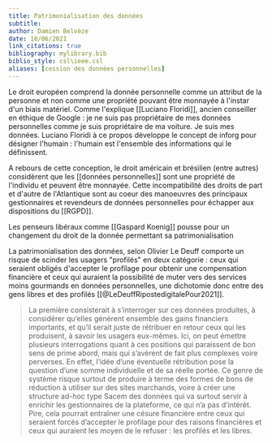 ```yaml
---
title: Patrimonialisation des données
subtitle:
author: Damien Belvèze
date: 18/06/2021
link_citations: true
bibliography: mylibrary.bib
biblio_style: csl\ieee.csl
aliases: [cession des données personnelles]
---
```

Le droit européen comprend la donnée personnelle comme un attribut de la personne et non comme une propriété pouvant être monnayée à l'instar d'un biais matériel. Comme l'explique [[Luciano Floridi]], ancien conseiller en éthique de Google : je ne suis pas propriétaire de mes données personnelles comme je suis propriétaire de ma voiture. Je suis mes données. Luciano Floridi à ce propos développe le concept de inforg pour désigner l'humain : l'humain est l'ensemble des informations qui le définissent. 

A rebours de cette conception, le droit américain et brésilien (entre autres) considèrent que les [[données personnelles]] sont une propriété de l'individu et peuvent être monnayée. Cette incompatibilité des droits de part et d'autre de l'Atlantique sont au coeur des manoeuvres des principaux gestionnaires et revendeurs de données personnelles pour échapper aux dispositions du [[RGPD]]. 

Les penseurs libéraux comme [[Gaspard Koenig]] pousse pour un changement du droit de la donnée permettant sa patrimonialisation

La patrimonialisation des données, selon Olivier Le Deuff comporte un risque de scinder les usagers "profilés" en deux catégorie : ceux qui seraient obligés d'accepter le profilage pour obtenir une compensation financière et ceux qui auraient la possibilité de muter vers des services moins gourmands en données personnelles, une dichotomie donc entre des gens libres et des profilés [[@LeDeuffRipostedigitalePour2021]]. 

>La première consisterait à s’interroger sur ces données produites, à considérer qu’elles génèrent ensemble des gains financiers importants, et qu’il serait juste de rétribuer en retour ceux qui les produisent, à savoir les usagers eux-mêmes. Ici, on peut émettre plusieurs interrogations quant à ces positions qui paraissent de bon sens de prime abord, mais qui s’avèrent de fait plus complexes voire perverses. En effet, l’idée d’une éventuelle rétribution pose la question d’une somme individuelle et de sa réelle portée. Ce genre de système risque surtout de produire à terme des formes de bons de réduction à utiliser sur des sites marchands, voire à créer une structure ad-hoc type Sacem des données qui va surtout servir à enrichir les gestionnaires de la plateforme, ce qui n’a pas d’intérêt. Pire, cela pourrait entraîner une césure financière entre ceux qui seraient forcés d’accepter le profilage pour des raisons financières et ceux qui auraient les moyen de le refuser : les profilés et les libres. 


